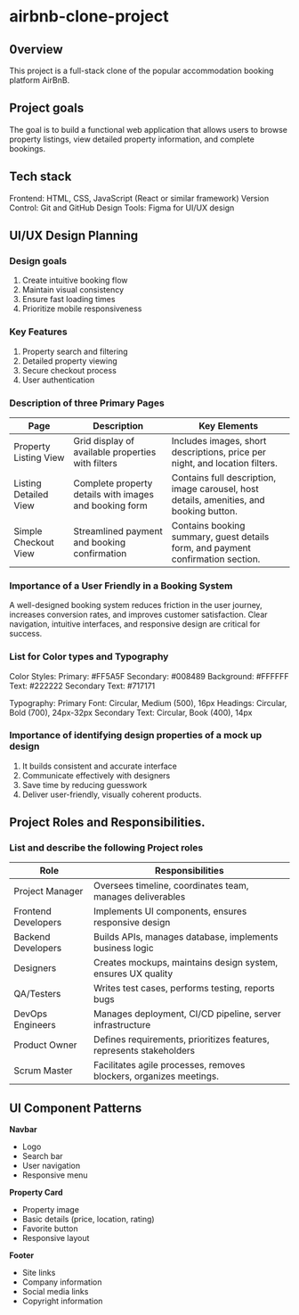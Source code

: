 # airbnb-clone-project

## 0verview

This project is a full-stack clone of the popular accommodation booking platform AirBnB.

## Project goals

The goal is to build a functional web application that allows users to browse property listings, view detailed property information, and complete bookings.

## Tech stack

Frontend: HTML, CSS, JavaScript (React or similar framework)
Version Control: Git and GitHub
Design Tools: Figma for UI/UX design

## UI/UX Design Planning

### Design goals

1. Create intuitive booking flow
2. Maintain visual consistency
3. Ensure fast loading times
4. Prioritize mobile responsiveness

### Key Features

1. Property search and filtering
2. Detailed property viewing
3. Secure checkout process
4. User authentication

### Description of three Primary Pages

| Page                  | Description                                            | Key Elements                                                                            |
| --------------------- | ------------------------------------------------------ | --------------------------------------------------------------------------------------- |
| Property Listing View | Grid display of available properties with filters      | Includes images, short descriptions, price per night, and location filters.             |
| Listing Detailed View | Complete property details with images and booking form | Contains full description, image carousel, host details, amenities, and booking button. |
| Simple Checkout View  | Streamlined payment and booking confirmation           | Contains booking summary, guest details form, and payment confirmation section.         |

### Importance of a User Friendly in a Booking System

A well-designed booking system reduces friction in the user journey, increases conversion rates, and improves customer satisfaction. Clear navigation, intuitive interfaces, and responsive design are critical for success.

### List for Color types and Typography

Color Styles:
Primary: #FF5A5F
Secondary: #008489
Background: #FFFFFF
Text: #222222
Secondary Text: #717171

Typography:
Primary Font: Circular, Medium (500), 16px
Headings: Circular, Bold (700), 24px-32px
Secondary Text: Circular, Book (400), 14px

### Importance of identifying design properties of a mock up design

1. It builds consistent and accurate interface
2. Communicate effectively with designers
3. Save time by reducing guesswork
4. Deliver user-friendly, visually coherent products.

## Project Roles and Responsibilities.

### List and describe the following Project roles

| Role                | Responsibilities                                                    |
| ------------------- | ------------------------------------------------------------------- |
| Project Manager     | Oversees timeline, coordinates team, manages deliverables           |
| Frontend Developers | Implements UI components, ensures responsive design                 |
| Backend Developers  | Builds APIs, manages database, implements business logic            |
| Designers           | Creates mockups, maintains design system, ensures UX quality        |
| QA/Testers          | Writes test cases, performs testing, reports bugs                   |
| DevOps Engineers    | Manages deployment, CI/CD pipeline, server infrastructure           |
| Product Owner       | Defines requirements, prioritizes features, represents stakeholders |
| Scrum Master        | Facilitates agile processes, removes blockers, organizes meetings.  |

## UI Component Patterns

**Navbar**

- Logo
- Search bar
- User navigation
- Responsive menu

**Property Card**

- Property image
- Basic details (price, location, rating)
- Favorite button
- Responsive layout

**Footer**

- Site links
- Company information
- Social media links
- Copyright information
